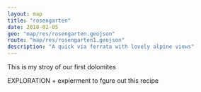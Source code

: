 ```yaml
---
layout: map
title: "rosengarten"
date: 2018-02-05
geo: "map/res/rosengarten.geojson"
route: "map/res/rosengarten1.geojson"
description: "A quick via ferrata with lovely alpine views"
---
```

This is my stroy of our first dolomites

EXPLORATION + expierment to fgure out this recipe

